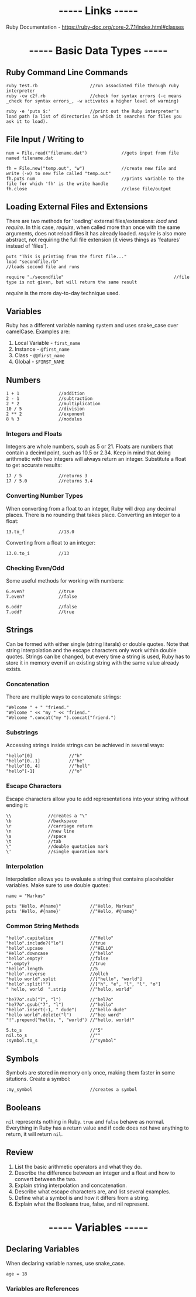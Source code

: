 <h1 align=center>----- Links -----</h1>

Ruby Documentation - https://ruby-doc.org/core-2.7.1/index.html#classes

<h1 align=center>----- Basic Data Types -----</h1>

## Ruby Command Line Commands

    ruby test.rb                    //run associated file through ruby interpreter
    ruby -cw c2f.rb                 //check for syntax errors (-c means _check for syntax errors_, -w activates a higher level of warning)
    
    ruby -e 'puts $:'               //print out the Ruby interpreter's load path (a list of directories in which it searches for files you ask it to load).
    
    
## File Input / Writing to

    num = File.read("filename.dat")             //gets input from file named filename.dat
    
    fh = File.new("temp.out", "w")              //create new file and write (-w) to new file called "temp.out"
    fh.puts num                                 //prints variable to the file for which 'fh' is the write handle
    fh.close                                    //close file/output

## Loading External Files and Extensions
There are two methods for 'loading' external files/extensions: _load_ and _require_. In this case, _require_, when called more than once with the same arguments, does not reload files it has already loaded. _require_ is also more abstract, not requiring the full file extension (it views things as 'features' instead of 'files').

    puts "This is printing from the first file..."
    load "secondfile.rb"                                            //loads second file and runs 
    
    require "./secondfile"                                          //file type is not given, but will return the same result
    
_require_ is the more day-to-day technique used.
    
## Variables
Ruby has a different variable naming system and uses snake_case over camelCase. Examples are:
1. Local Variable - ```first_name```
2. Instance - ```@first_name```
3. Class - ```@@first_name```
4. Global - ```$FIRST_NAME```

## Numbers

    1 + 1               //addition
    2 - 1               //subtraction
    2 * 2               //multiplication
    10 / 5              //division
    2 ** 2              //exponent
    8 % 3               //modulus

### Integers and Floats
Integers are whole numbers, scuh as 5 or 21. Floats are numbers that contain a deciml point, such as 10.5 or 2.34. Keep in mind that doing arithmetic with two integers will always return an integer. Substitute a float to get accurate results:

    17 / 5              //returns 3
    17 / 5.0            //returns 3.4

### Converting Number Types
When converting from a float to an integer, Ruby will drop any decimal places. There is no rounding that takes place. Converting an integer to a float:

    13.to_f             //13.0

Converting from a float to an integer:

    13.0.to_i           //13

### Checking Even/Odd
Some useful methods for working with numbers:

    6.even?             //true
    7.even?             //false

    6.odd?              //false
    7.odd?              //true

## Strings
Can be formed with either single (string literals) or double quotes. Note that string interpolation and the escape characters only work within double quotes. Strings can be changed, but every time a string is used, Ruby has to store it in memory even if an existing string with the same value already exists. 

### Concatenation
There are multiple ways to concatenate strings:

    "Welcome " + " "friend."
    "Welcome " << "my " << "friend."
    "Welcome ".concat("my ").concat("friend.")

### Substrings
Accessing strings inside strings can be achieved in several ways:

    "hello"[0]              //"h"
    "hello"[0..1]           //"he"
    "hello"[0, 4]           //"hell"
    "hello"[-1]             //"o"
    
### Escape Characters
Escape characters allow you to add representations into your string without ending it:

    \\              //creates a "\"
    \b              //backspace
    \r              //carriage return
    \n              //new line
    \s              //space
    \t              //tab
    \"              //double quotation mark
    \'              //single quoration mark
    
### Interpolation
Interpolation allows you to evaluate a string that contains placeholder variables. Make sure to use double quotes:

    name = "Markus"
    
    puts "Hello, #{name}"           //"Hello, Markus"
    puts 'Hello, #{name}'           //"Hello, #{name}"

### Common String Methods

    "hello".capitalize              //"Hello"
    "hello".include?("lo")          //true
    "hello".upcase                  //"HELLO"
    "Hello".downcase                //"hello"
    "hello".empty?                  //false
    "".empty?                       //true
    "hello".length                  //5
    "hello".reverse                 //olleh
    "hello world".split             //["hello", "world"]
    "hello".split("")               //["h", "e", "l", "l", "o"]
    " hello, world  ".strip         //"hello, world"
    
    "he77o".sub("7", "l")           //"hel7o"
    "he77o".gsub("7", "l")          //"hello"
    "hello".insert(-1, " dude")     //"hello dude"
    "hello world".delete("l")       //"heo word"
    "!".prepend("hello, ", "world") //"hello, world!"
    
    5.to_s                          //"5"
    nil.to_s                        //""
    :symbol.to_s                    //"symbol"

## Symbols
Symbols are stored in memory only once, making them faster in some situtions. Create a symbol:

    :my_symbol                      //creates a symbol
    
## Booleans
```nil``` represents nothing in Ruby. ```true``` and ```false``` behave as normal. Everything in Ruby has a return value and if code does not have anything to return, it will return ```nil```.

## Review
1. List the basic arithmetic operators and what they do.
2. Describe the difference between an integer and a float and how to convert between the two.
3. Explain string interpolation and concatenation.
4. Describe what escape characters are, and list several examples.
5. Define what a symbol is and how it differs from a string.
6. Explain what the Booleans true, false, and nil represent.

<h1 align=center>----- Variables -----</h1>

## Declaring Variables
When declaring variable names, use snake_case. 

    age = 18

### Variables are References
































